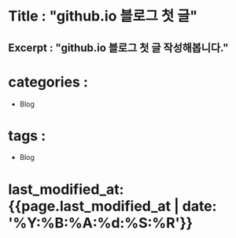 Title : "github.io 블로그 첫 글"
================================
Excerpt : "github.io 블로그 첫 글 작성해봅니다."
-------------------------------------------------
# categories :
- Blog
# tags :
- Blog
# last_modified_at: {{page.last_modified_at | date: '%Y:%B:%A:%d:%S:%R'}}

